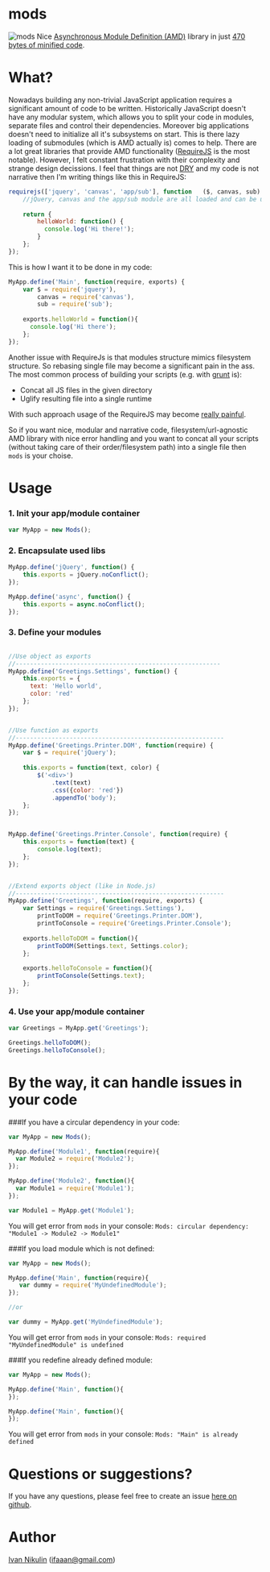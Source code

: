 mods
====
![mods](https://github.com/inikulin/mods/blob/master/logo.jpg)
Nice [Asynchronous Module Definition (AMD)](https://github.com/amdjs/amdjs-api/wiki/AMD) library in just [470 bytes of minified code](https://github.com/inikulin/mods/blob/master/dist/mods.min.js).

What?
====
Nowadays building any non-trivial JavaScript application  requires a significant amount of code to be written. Historically JavaScript doesn't have any modular system, which allows you to split your code in modules, separate files and control their dependencies. Moreover big applications doesn't need to initialize all it's subsystems on start. This is there lazy loading of submodules (which is AMD actually is) comes to help. There are a lot great libraries that provide AMD functionality ([RequireJS](http://requirejs.org/) is the most notable). However, I felt constant frustration with their complexity and strange design decissions. I feel that things are not [DRY](http://en.wikipedia.org/wiki/Don%27t_repeat_yourself) and my code is not narrative then I'm writing things like this in RequireJS:
```js
requirejs(['jquery', 'canvas', 'app/sub'], function   ($, canvas, sub) {
    //jQuery, canvas and the app/sub module are all loaded and can be used here now.
    
    return {
        helloWorld: function() {
          console.log('Hi there!');
        }
    };
});
```

This is how I want it to be done in my code:
```js
MyApp.define('Main', function(require, exports) {
    var $ = require('jquery'),
        canvas = require('canvas'),
        sub = require('sub');
        
    exports.helloWorld = function(){
      console.log('Hi there');
    };
});
```

Another issue with RequireJs is that modules structure mimics filesystem structure. So rebasing single file may become a
significant pain in the ass. 
The most common process of building your scripts (e.g. with [grunt](http://gruntjs.com/) is):
* Concat all JS files in the given directory
* Uglify resulting file into a single runtime

With such approach usage of the RequireJS may become [really painful](https://github.com/yeoman/grunt-usemin/issues/192).

So if you want nice, modular and narrative code, filesystem/url-agnostic AMD library with nice error handling and you want to concat all your scripts (without taking care of their order/filesystem path) into a single file then `mods` is your choise.

Usage
====
### 1. Init your app/module container
```js
var MyApp = new Mods();
```

### 2. Encapsulate used libs
```js
MyApp.define('jQuery', function() {
    this.exports = jQuery.noConflict();
});

MyApp.define('async', function() {
    this.exports = async.noConflict();
});
```

### 3. Define your modules
```js

//Use object as exports
//---------------------------------------------------------
MyApp.define('Greetings.Settings', function() {
    this.exports = {
      text: 'Hello world',
      color: 'red'
    };
});


//Use function as exports
//----------------------------------------------------------
MyApp.define('Greetings.Printer.DOM', function(require) {
    var $ = require('jQuery');
    
    this.exports = function(text, color) {
        $('<div>')
            .text(text)
            .css({color: 'red'})
            .appendTo('body');
    };
});


MyApp.define('Greetings.Printer.Console', function(require) {
    this.exports = function(text) {
        console.log(text);
    };
});


//Extend exports object (like in Node.js)
//----------------------------------------------------------
MyApp.define('Greetings', function(require, exports) {
    var Settings = require('Greetings.Settings'),
        printToDOM = require('Greetings.Printer.DOM'),
        printToConsole = require('Greetings.Printer.Console');
        
    exports.helloToDOM = function(){
        printToDOM(Settings.text, Settings.color);
    };
    
    exports.helloToConsole = function(){
        printToConsole(Settings.text);
    };
});
```

### 4. Use your app/module container
```js
var Greetings = MyApp.get('Greetings');

Greetings.helloToDOM();
Greetings.helloToConsole();
```

By the way, it can handle issues in your code
====
###If you have a circular dependency in your code:

```js 
var MyApp = new Mods();

MyApp.define('Module1', function(require){
  var Module2 = require('Module2');
});

MyApp.define('Module2', function(){
  var Module1 = require('Module1');
});

var Module1 = MyApp.get('Module1');
``` 

You will get error from `mods` in your console:
`Mods: circular dependency: "Module1 -> Module2 -> Module1"`

###If you load module which is not defined:

```js 
var MyApp = new Mods();

MyApp.define('Main', function(require){
   var dummy = require('MyUndefinedModule');
});

//or

var dummy = MyApp.get('MyUndefinedModule'); 
``` 

You will get error from `mods` in your console:
`Mods: required "MyUndefinedModule" is undefined`

###If you redefine already defined module:

```js 
var MyApp = new Mods();

MyApp.define('Main', function(){
});

MyApp.define('Main', function(){
});
``` 

You will get error from `mods` in your console:
`Mods: "Main" is already defined`

Questions or suggestions?
====
If you have any questions, please feel free to create an issue [here on github](https://github.com/inikulin/mods/issues).

Author
====
[Ivan Nikulin](https://github.com/inikulin) (ifaaan@gmail.com)